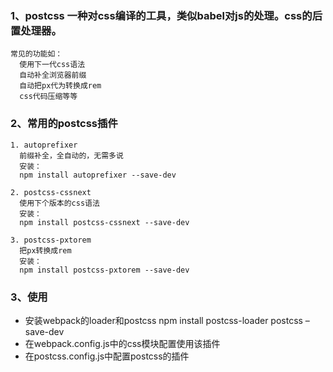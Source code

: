 ### 1、postcss 一种对css编译的工具，类似babel对js的处理。css的后置处理器。
    常见的功能如：
      使用下一代css语法
      自动补全浏览器前缀
      自动把px代为转换成rem
      css代码压缩等等

### 2、常用的postcss插件
    1. autoprefixer
      前缀补全，全自动的，无需多说
      安装：
      npm install autoprefixer --save-dev

    2. postcss-cssnext
      使用下个版本的css语法
      安装：
      npm install postcss-cssnext --save-dev

    3. postcss-pxtorem
      把px转换成rem
      安装：
      npm install postcss-pxtorem --save-dev

### 3、使用
*  安装webpack的loader和postcss
    npm install postcss-loader postcss –save-dev
*  在webpack.config.js中的css模块配置使用该插件
*  在postcss.config.js中配置postcss的插件
